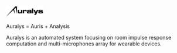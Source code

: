 <img src="docs/pics/auralys_logo.jpg" width=20%>

Auralys = Auris + Analysis

Auralys is an automated system focusing on room impulse response computation and multi-microphones array for wearable devices.
